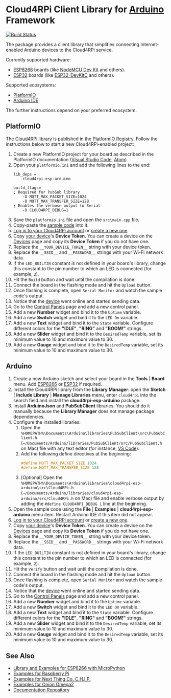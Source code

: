 Cloud4RPi Client Library for [Arduino](https://www.arduino.cc/) Framework
=========================================================================
[![Build Status](https://travis-ci.org/cloud4rpi/cloud4rpi-esp-arduino.svg?branch=master)](https://travis-ci.org/cloud4rpi/loud4rpi-esp-arduino)

The package provides a client library that simplifies connecting Internet-enabled Arduino devices to the Cloud4RPi service.

Currently supported hardware:

* [ESP8266](https://en.wikipedia.org/wiki/ESP8266) boards (like [NodeMCU Dev Kit](http://www.nodemcu.com/index_en.html#fr_54747661d775ef1a3600009e) and others).
* [ESP32](https://en.wikipedia.org/wiki/ESP32) boards (like [ESP32-DevKitC](https://www.espressif.com/en/products/hardware/esp32-devkitc/overview) and others).

Supported ecosystems:

* [PlatformIO](http://platformio.org/platformio-ide)
* [Arduino IDE](https://www.arduino.cc/en/main/software)

The further instructions depend on your preferred ecosystem.

## PlatformIO

The [Cloud4RPi library](http://platformio.org/lib/show/2045/cloud4rpi-esp-arduino) is published in the [PlatformIO Registry](http://platformio.org/lib). Follow the instructions below to start a new Cloud4RPi-enabled project:

1. Create a new PlatformIO project for your board as described in the PlatformIO documentation ([Visual Studio Code](http://docs.platformio.org/en/latest/ide/vscode.html#id3), [Atom](http://docs.platformio.org/en/latest/ide/atom.html#setting-up-the-project))
2. Open your `platformio.ini` and add the following lines to the end:
    ```
    lib_deps =
        cloud4rpi-esp-arduino

    build_flags=
    ; Required for PubSub library
        -D MQTT_MAX_PACKET_SIZE=1024
        -D MQTT_MAX_TRANSFER_SIZE=128
    ; Enables the verbose output to Serial
        -D CLOUD4RPI_DEBUG=1
    ```
3. Save the `platformio.ini` file and open the `src\main.cpp` file.
4. Copy-paste the [sample code](examples/control/control.ino) into it. <!-- common part begins here -->
5. [Log in to your Cloud4RPi account](https://cloud4rpi.io/signin) or [create a new one](https://cloud4rpi.io/register).
6. Copy [your device](https://cloud4rpi.io/devices)'s **Device Token**. You can create a device on the [Devices](https://cloud4rpi.io/devices) page and copy its **Device Token** if you do not have one.
7. Replace the `__YOUR_DEVICE_TOKEN__` string with your device token.
8. Replace the `__SSID__` and `__PASSWORD__` strings with your Wi-Fi network data.
9. If the `LED_BUILTIN` constant is not defined in your board's library, change this constant to the pin number to which an LED is connected (for example, `2`).
10. Hit the `Build` button and wait until the compilation is done.
11. Connect the board in the flashing mode and hit the `Upload` button.
12. Once flashing is complete, open `Serial Monitor` and watch the sample code's output.
13. Notice that the [device](https://cloud4rpi.io/devices) went online and started sending data.
14. Go to the [Control Panels](https://cloud4rpi.io/control-panels/) page and add a new control panel.
15. Add a new **Number** widget and bind it to the `Uptime` variable.
16. Add a new **Switch** widget and bind it to the `LED On` variable.
17. Add a new **Text** widget and bind it to the `State` variable. Configure different colors for the **"IDLE"**, **"RING"** and **"BOOM!"** strings.
18. Add a new **Slider** widget and bind it to the `DesiredTemp` variable, set its minimum value to 10 and maximum value to 30.
19. Add a new **Gauge** widget and bind it to the `DesiredTemp` variable, set its minimum value to 10 and maximum value to 30.



## Arduino

1. Create a new Arduino sketch and select your board in the **Tools** | **Board** menu. Add [ESP8266](https://github.com/esp8266/Arduino#installing-with-boards-manager) or [ESP32](https://github.com/espressif/arduino-esp32/blob/master/docs/arduino-ide/boards_manager.md) if required.
2. Install the Cloud4RPi library from the **Library Manager**: open the **Sketch** | **Include Library** | **Manage Libraries** menu, enter `cloud4rpi` into the search field and install the **cloud4rpi-esp-arduino** package.
3. Install **ArduinoJson** and **PubSubClient** libraries. You should do it manually because the **Library Manager** does not manage package dependencies.
4. Configure the installed libraries:
    1. Open the `%HOMEPATH%\Documents\Arduino\libraries\PubSubClient\src\PubSubClient.h` (`~/Documents/Arduino/libraries/PubSubClient/src/PubSubClient.h` on Mac) file with any text editor (for instance, [VS Code](https://code.visualstudio.com)).
    2. Add the following define directives at the beginning:
        ```c
        #define MQTT_MAX_PACKET_SIZE 1024
        #define MQTT_MAX_TRANSFER_SIZE 128
        ```
    3. [Optional] Open the `%HOMEPATH%\Documents\Arduino\libraries\cloud4rpi-esp-arduino\src\Cloud4RPi.h` (`~/Documents/Arduino/libraries/cloud4rpi-esp-arduino/src/Cloud4RPi.h` on Mac) file and enable verbose output by adding the `#define CLOUD4RPI_DEBUG 1` line at the beginning.
5. Open the sample code using the **File** | **Examples** | **cloud4rpi-esp-arduino** menu item. Restart Arduino IDE if this item did not appear. <!-- common part begins here -->
6. [Log in to your Cloud4RPi account](https://cloud4rpi.io/signin) or [create a new one](https://cloud4rpi.io/register).
7. Copy [your device](https://cloud4rpi.io/devices)'s **Device Token**. You can create a device on the [Devices](https://cloud4rpi.io/devices) page and copy its **Device Token** if you do not have one.
8. Replace the `__YOUR_DEVICE_TOKEN__` string with your device token.
9. Replace the `__SSID__` and `__PASSWORD__` strings with your Wi-Fi network data.
10. If the `LED_BUILTIN` constant is not defined in your board's library, change this constant to the pin number to which an LED is connected (for example, `2`).
11. Hit the `Verify` button and wait until the compilation is done.
12. Connect the board in the flashing mode and hit the `Upload` button.
13. Once flashing is complete, open `Serial Monitor` and watch the sample code's output.
14. Notice that the [device](https://cloud4rpi.io/devices) went online and started sending data.
15. Go to the [Control Panels](https://cloud4rpi.io/control-panels/) page and add a new control panel.
16. Add a new **Number** widget and bind it to the `Uptime` variable.
17. Add a new **Switch** widget and bind it to the `LED On` variable.
18. Add a new **Text** widget and bind it to the `State` variable. Configure different colors for the **"IDLE"**, **"RING"** and **"BOOM!"** strings.
19. Add a new **Slider** widget and bind it to the `DesiredTemp` variable, set its minimum value to 10 and maximum value to 30.
20. Add a new **Gauge** widget and bind it to the `DesiredTemp` variable, set its minimum value to 10 and maximum value to 30.


## See Also

* [Library and Examples for ESP8266 with MicroPython](https://github.com/cloud4rpi/cloud4rpi-esp8266-micropython)
* [Examples for Raspberry Pi](https://github.com/cloud4rpi/cloud4rpi-raspberrypi-python)
* [Examples for Next Thing Co. C.H.I.P.](https://github.com/cloud4rpi/cloud4rpi-chip-python)
* [Examples for Onion Omega2](https://github.com/cloud4rpi/cloud4rpi-omega2-python)
* [Documentation Repository](https://github.com/cloud4rpi/docs)
